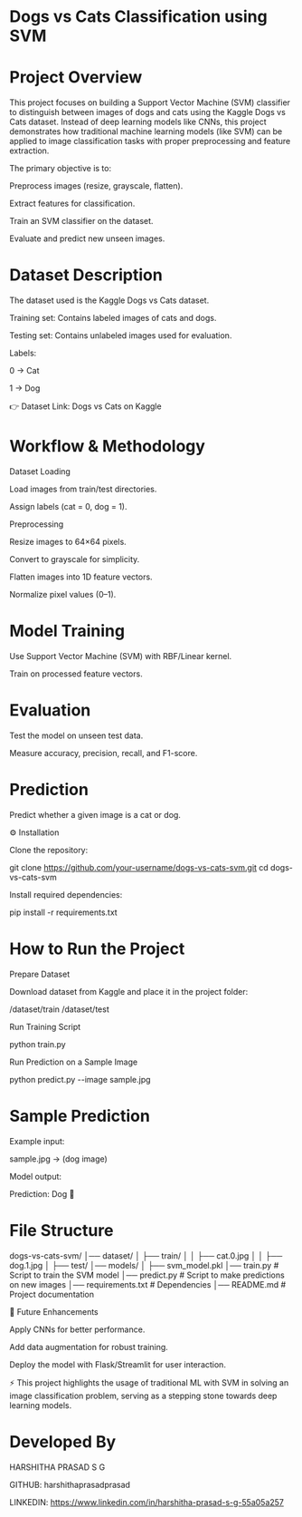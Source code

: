 # Dogs vs Cats Classification using SVM
# Project Overview

This project focuses on building a Support Vector Machine (SVM) classifier to distinguish between images of dogs and cats using the Kaggle Dogs vs Cats dataset.
Instead of deep learning models like CNNs, this project demonstrates how traditional machine learning models (like SVM) can be applied to image classification tasks with proper preprocessing and feature extraction.

The primary objective is to:

Preprocess images (resize, grayscale, flatten).

Extract features for classification.

Train an SVM classifier on the dataset.

Evaluate and predict new unseen images.

# Dataset Description

The dataset used is the Kaggle Dogs vs Cats dataset.

Training set: Contains labeled images of cats and dogs.

Testing set: Contains unlabeled images used for evaluation.

Labels:

0 → Cat

1 → Dog

👉 Dataset Link: Dogs vs Cats on Kaggle

# Workflow & Methodology

Dataset Loading

Load images from train/test directories.

Assign labels (cat = 0, dog = 1).

Preprocessing

Resize images to 64×64 pixels.

Convert to grayscale for simplicity.

Flatten images into 1D feature vectors.

Normalize pixel values (0–1).

# Model Training

Use Support Vector Machine (SVM) with RBF/Linear kernel.

Train on processed feature vectors.

# Evaluation

Test the model on unseen test data.

Measure accuracy, precision, recall, and F1-score.

# Prediction

Predict whether a given image is a cat or dog.

⚙️ Installation

Clone the repository:

git clone https://github.com/your-username/dogs-vs-cats-svm.git
cd dogs-vs-cats-svm


Install required dependencies:

pip install -r requirements.txt

# How to Run the Project

Prepare Dataset

Download dataset from Kaggle and place it in the project folder:

/dataset/train
/dataset/test


Run Training Script

python train.py


Run Prediction on a Sample Image

python predict.py --image sample.jpg

# Sample Prediction

Example input:

sample.jpg → (dog image)


Model output:

Prediction: Dog 🐶

# File Structure
dogs-vs-cats-svm/
│── dataset/
│   ├── train/
│   │   ├── cat.0.jpg
│   │   ├── dog.1.jpg
│   ├── test/
│── models/
│   ├── svm_model.pkl
│── train.py          # Script to train the SVM model
│── predict.py        # Script to make predictions on new images
│── requirements.txt  # Dependencies
│── README.md         # Project documentation

🚀 Future Enhancements

Apply CNNs for better performance.

Add data augmentation for robust training.

Deploy the model with Flask/Streamlit for user interaction.

⚡ This project highlights the usage of traditional ML with SVM in solving an image classification problem, serving as a stepping stone towards deep learning models.

# Developed By 

HARSHITHA PRASAD S G

GITHUB: harshithaprasadprasad

LINKEDIN: https://www.linkedin.com/in/harshitha-prasad-s-g-55a05a257
